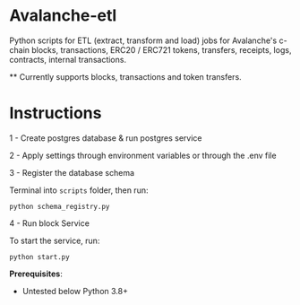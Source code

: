 # Avalanche-etl
Python scripts for ETL (extract, transform and load) jobs for Avalanche's c-chain blocks, transactions, ERC20 / ERC721 tokens, transfers, receipts, logs, contracts, internal transactions.

** Currently supports blocks, transactions and token transfers.

# Instructions

1 - Create postgres database & run postgres service

2 - Apply settings through environment variables or through the .env file

3 - Register the database schema

Terminal into  ``scripts`` folder, then run:
```
python schema_registry.py
```
4 - Run block Service 

To start the service, run:
```
python start.py
```

**Prerequisites**:

- Untested below Python 3.8+

